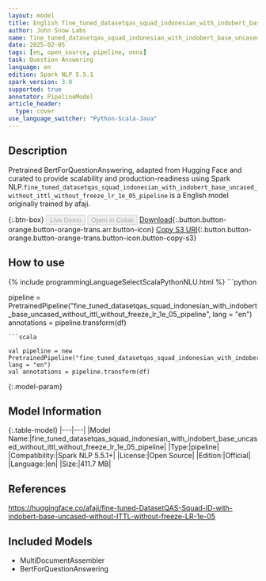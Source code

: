 ```yaml
---
layout: model
title: English fine_tuned_datasetqas_squad_indonesian_with_indobert_base_uncased_without_ittl_without_freeze_lr_1e_05_pipeline pipeline BertForQuestionAnswering from afaji
author: John Snow Labs
name: fine_tuned_datasetqas_squad_indonesian_with_indobert_base_uncased_without_ittl_without_freeze_lr_1e_05_pipeline
date: 2025-02-05
tags: [en, open_source, pipeline, onnx]
task: Question Answering
language: en
edition: Spark NLP 5.5.1
spark_version: 3.0
supported: true
annotator: PipelineModel
article_header:
  type: cover
use_language_switcher: "Python-Scala-Java"
---
```


## Description

Pretrained BertForQuestionAnswering, adapted from Hugging Face and curated to provide scalability and production-readiness using Spark NLP.`fine_tuned_datasetqas_squad_indonesian_with_indobert_base_uncased_without_ittl_without_freeze_lr_1e_05_pipeline` is a English model originally trained by afaji.

{:.btn-box}
<button class="button button-orange" disabled>Live Demo</button>
<button class="button button-orange" disabled>Open in Colab</button>
[Download](https://s3.amazonaws.com/auxdata.johnsnowlabs.com/public/models/fine_tuned_datasetqas_squad_indonesian_with_indobert_base_uncased_without_ittl_without_freeze_lr_1e_05_pipeline_en_5.5.1_3.0_1738763728863.zip){:.button.button-orange.button-orange-trans.arr.button-icon}
[Copy S3 URI](s3://auxdata.johnsnowlabs.com/public/models/fine_tuned_datasetqas_squad_indonesian_with_indobert_base_uncased_without_ittl_without_freeze_lr_1e_05_pipeline_en_5.5.1_3.0_1738763728863.zip){:.button.button-orange.button-orange-trans.button-icon.button-copy-s3}

## How to use



<div class="tabs-box" markdown="1">
{% include programmingLanguageSelectScalaPythonNLU.html %}
```python

pipeline = PretrainedPipeline("fine_tuned_datasetqas_squad_indonesian_with_indobert_base_uncased_without_ittl_without_freeze_lr_1e_05_pipeline", lang = "en")
annotations =  pipeline.transform(df)   

```
```scala

val pipeline = new PretrainedPipeline("fine_tuned_datasetqas_squad_indonesian_with_indobert_base_uncased_without_ittl_without_freeze_lr_1e_05_pipeline", lang = "en")
val annotations = pipeline.transform(df)

```
</div>

{:.model-param}
## Model Information

{:.table-model}
|---|---|
|Model Name:|fine_tuned_datasetqas_squad_indonesian_with_indobert_base_uncased_without_ittl_without_freeze_lr_1e_05_pipeline|
|Type:|pipeline|
|Compatibility:|Spark NLP 5.5.1+|
|License:|Open Source|
|Edition:|Official|
|Language:|en|
|Size:|411.7 MB|

## References

https://huggingface.co/afaji/fine-tuned-DatasetQAS-Squad-ID-with-indobert-base-uncased-without-ITTL-without-freeze-LR-1e-05

## Included Models

- MultiDocumentAssembler
- BertForQuestionAnswering